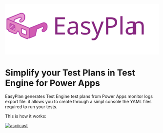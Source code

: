 ![EasyPlan logo](/logo/easyplan-title.svg "EasyPlan Logo")

# Simplify your Test Plans in Test Engine for Power Apps
EasyPlan generates Test Engine test plans from Power Apps monitor logs export file. it allows you to create through a simpl console the YAML files required to run your tests.

This is how it works:

[![asciicast](https://asciinema.org/a/AETMg5MCE7xeJVZT9OK2z4zFo.svg)](https://asciinema.org/a/AETMg5MCE7xeJVZT9OK2z4zFo)
